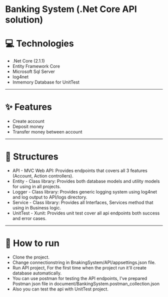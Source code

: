 # Banking System (.Net Core API solution)
# 💻 Technologies
- .Net Core (2.1.1)
- Entity Framework Core
- Microsoft Sql Server
- log4net
- Inmemory Database for UnitTest
---
# ✨ Features
- Create account
- Deposit money
- Transfer money between account
---
# 🔨 Structures
- API - MVC Web API: Provides endpoints that covers all 3 features (Account, Action controllers).
- Entity - Class library: Provides both database models and utility models for using in all projects.
- Logger - Class library: Provides generic logging system using log4net and log output to API/logs directory.
- Service - Class library: Provides all Interfaces, Services method that using in Business logic.
- UnitTest - Xunit: Provides unit test cover all api endpoints both success and error cases.
***
# 📄 How to run
- Clone the project.
- Change connectionstring in BnakingSystem/API/appsettings.json file.
- Run API project, For the first time when the project run it'll create database automatically.
- You can use postman for testing the API endpoints, I've prepared Postman json file in document/BankingSystem.postman_collection.json
- Also you can test the api with UnitTest project.